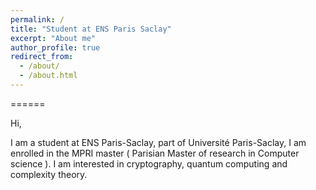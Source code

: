 ```yaml
---
permalink: /
title: "Student at ENS Paris Saclay"
excerpt: "About me"
author_profile: true
redirect_from: 
  - /about/
  - /about.html
---
```




======

Hi, 

I am a student at ENS Paris-Saclay, part of Université Paris-Saclay, I am enrolled in the MPRI master ( Parisian Master of research in Computer science ). 
I am interested in cryptography, quantum computing and complexity theory. 
